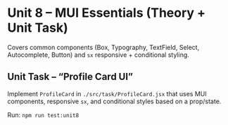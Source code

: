 # Unit 8 – MUI Essentials (Theory + Unit Task)

Covers common components (Box, Typography, TextField, Select, Autocomplete, Button) and `sx` responsive + conditional styling.

## Unit Task – “Profile Card UI”
Implement `ProfileCard` in `./src/task/ProfileCard.jsx` that uses MUI components, responsive `sx`, and conditional styles based on a prop/state.

Run: `npm run test:unit8`
